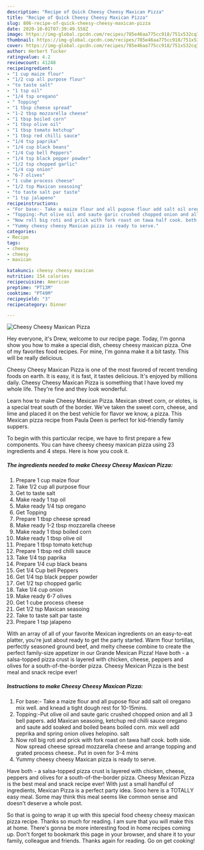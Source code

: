 ```yaml
---
description: "Recipe of Quick Cheesy Cheesy Maxican Pizza"
title: "Recipe of Quick Cheesy Cheesy Maxican Pizza"
slug: 806-recipe-of-quick-cheesy-cheesy-maxican-pizza
date: 2020-10-01T07:39:49.558Z
image: https://img-global.cpcdn.com/recipes/785e46aa775cc918/751x532cq70/cheesy-cheesy-maxican-pizza-recipe-main-photo.jpg
thumbnail: https://img-global.cpcdn.com/recipes/785e46aa775cc918/751x532cq70/cheesy-cheesy-maxican-pizza-recipe-main-photo.jpg
cover: https://img-global.cpcdn.com/recipes/785e46aa775cc918/751x532cq70/cheesy-cheesy-maxican-pizza-recipe-main-photo.jpg
author: Herbert Tucker
ratingvalue: 4.2
reviewcount: 41248
recipeingredient:
- "1 cup maize flour"
- "1/2 cup all purpose flour"
- "to taste salt"
- "1 tsp oil"
- "1/4 tsp oregano"
- " Topping"
- "1 tbsp cheese spread"
- "1-2 tbsp mozzarella cheese"
- "1 tbsp boiled corn"
- "1 tbsp olive oil"
- "1 tbsp tomato ketchup"
- "1 tbsp red chilli sauce"
- "1/4 tsp paprika"
- "1/4 cup black beans"
- "1/4 Cup bell Peppers"
- "1/4 tsp black pepper powder"
- "1/2 tsp chopped garlic"
- "1/4 cup onion"
- "6-7 olives"
- "1 cube process cheese"
- "1/2 tsp Maxican seasoing"
- "to taste salt par taste"
- "1 tsp jalapeno"
recipeinstructions:
- "For base:- Take a maize flour and all pupose flour add salt oil oregano mix well. and knead a tight dough rest for 10-15mins."
- "Topping:-Put olive oil and saute garic crushed chopped onion and all 3 bell papers. add Maxican seasoing, ketchup red chilli sauce oregano and saute add soaked and boiled beans boiled corn. mix well add peprika and spring onion olives helopino. salt"
- "Now roll big roti and prick with fork roast on tawa half cook. both side. Now spread cheese spread mozzarella cheese and arrange topping and grated process cheese.. Put in oven for 3-4 mins"
- "Yummy cheesy cheesy Maxican pizza is ready to serve."
categories:
- Recipe
tags:
- cheesy
- cheesy
- maxican

katakunci: cheesy cheesy maxican 
nutrition: 154 calories
recipecuisine: American
preptime: "PT13M"
cooktime: "PT49M"
recipeyield: "3"
recipecategory: Dinner

---
```



![Cheesy Cheesy Maxican Pizza](https://img-global.cpcdn.com/recipes/785e46aa775cc918/751x532cq70/cheesy-cheesy-maxican-pizza-recipe-main-photo.jpg)

Hey everyone, it's Drew, welcome to our recipe page. Today, I'm gonna show you how to make a special dish, cheesy cheesy maxican pizza. One of my favorites food recipes. For mine, I'm gonna make it a bit tasty. This will be really delicious.

Cheesy Cheesy Maxican Pizza is one of the most favored of recent trending foods on earth. It is easy, it is fast, it tastes delicious. It's enjoyed by millions daily. Cheesy Cheesy Maxican Pizza is something that I have loved my whole life. They're fine and they look wonderful.

Learn how to make Cheesy Mexican Pizza. Mexican street corn, or elotes, is a special treat south of the border. We&#39;ve taken the sweet corn, cheese, and lime and placed it on the best vehicle for flavor we know, a pizza. This Mexican pizza recipe from Paula Deen is perfect for kid-friendly family suppers.


To begin with this particular recipe, we have to first prepare a few components. You can have cheesy cheesy maxican pizza using 23 ingredients and 4 steps. Here is how you cook it.

<!--inarticleads1-->

##### The ingredients needed to make Cheesy Cheesy Maxican Pizza:

1. Prepare 1 cup maize flour
1. Take 1/2 cup all purpose flour
1. Get to taste salt
1. Make ready 1 tsp oil
1. Make ready 1/4 tsp oregano
1. Get  Topping
1. Prepare 1 tbsp cheese spread
1. Make ready 1-2 tbsp mozzarella cheese
1. Make ready 1 tbsp boiled corn
1. Make ready 1 tbsp olive oil
1. Prepare 1 tbsp tomato ketchup
1. Prepare 1 tbsp red chilli sauce
1. Take 1/4 tsp paprika
1. Prepare 1/4 cup black beans
1. Get 1/4 Cup bell Peppers
1. Get 1/4 tsp black pepper powder
1. Get 1/2 tsp chopped garlic
1. Take 1/4 cup onion
1. Make ready 6-7 olives
1. Get 1 cube process cheese
1. Get 1/2 tsp Maxican seasoing
1. Take to taste salt par taste
1. Prepare 1 tsp jalapeno


With an array of all of your favorite Mexican ingredients on an easy-to-eat platter, you&#39;re just about ready to get the party started. Warm flour tortillas, perfectly seasoned ground beef, and melty cheese combine to create the perfect family-size appetizer in our Grande Mexican Pizza! Have both - a salsa-topped pizza crust is layered with chicken, cheese, peppers and olives for a south-of-the-border pizza. Cheesy Mexican Pizza is the best meal and snack recipe ever! 

<!--inarticleads2-->

##### Instructions to make Cheesy Cheesy Maxican Pizza:

1. For base:- Take a maize flour and all pupose flour add salt oil oregano mix well. and knead a tight dough rest for 10-15mins.
1. Topping:-Put olive oil and saute garic crushed chopped onion and all 3 bell papers. add Maxican seasoing, ketchup red chilli sauce oregano and saute add soaked and boiled beans boiled corn. mix well add peprika and spring onion olives helopino. salt
1. Now roll big roti and prick with fork roast on tawa half cook. both side. Now spread cheese spread mozzarella cheese and arrange topping and grated process cheese.. Put in oven for 3-4 mins
1. Yummy cheesy cheesy Maxican pizza is ready to serve.


Have both - a salsa-topped pizza crust is layered with chicken, cheese, peppers and olives for a south-of-the-border pizza. Cheesy Mexican Pizza is the best meal and snack recipe ever! With just a small handful of ingredients, Mexican Pizza is a perfect party idea. Sooo here is a TOTALLY easy meal. Some may think this meal seems like common sense and doesn&#39;t deserve a whole post. 

So that is going to wrap it up with this special food cheesy cheesy maxican pizza recipe. Thanks so much for reading. I am sure that you will make this at home. There's gonna be more interesting food in home recipes coming up. Don't forget to bookmark this page in your browser, and share it to your family, colleague and friends. Thanks again for reading. Go on get cooking!
